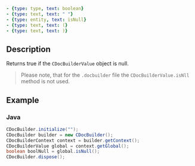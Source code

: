 ```yml signature
- {type: type, text: boolean}
- {type: text, text: " "}
- {type: entity, text: isNull}
- {type: text, text: (}
- {type: text, text: )}
```

## Description

Returns true if the `CDocBuilderValue` object is null.

> Please note, that for the `.docbuilder` file the `CDocBuilderValue.isNll` method is not used.

## Example

### Java

``` java
CDocBuilder.initialize("");
CDocBuilder builder = new CDocBuilder();
CDocBuilderContext context = builder.getContext();
CDocBuilderValue global = context.getGlobal();
boolean boolNull = global.isNull();
CDocBuilder.dispose();
```
